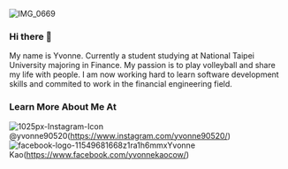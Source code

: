 ![IMG_0669](https://user-images.githubusercontent.com/86187917/133802637-72385678-8327-4271-982d-34f33a2a3272.JPG)
### Hi there 👋
My name is Yvonne. Currently a student studying at National Taipei University majoring in Finance. My passion is to play volleyball and share my life with people. I am now working hard to learn software development skills and commited to work in the financial engineering field.

### Learn More About Me At
 ![1025px-Instagram-Icon](https://user-images.githubusercontent.com/86187917/133808312-1b52f889-bec9-4154-a310-fede5090ec34.png) @yvonne90520(https://www.instagram.com/yvonne90520/)
![facebook-logo-11549681668z1ra1h6mmx](https://user-images.githubusercontent.com/86187917/133808231-94e8e888-7d5d-4753-8e7c-c295f1ff9831.png)Yvonne Kao(https://www.facebook.com/yvonnekaocow/)


<!--
**YTK0520/YTK0520** is a ✨ _special_ ✨ repository because its `README.md` (this file) appears on your GitHub profile.

Here are some ideas to get you started:

- 🔭 I’m currently working on ...
- 🌱 I’m currently learning ...
- 👯 I’m looking to collaborate on ...
- 🤔 I’m looking for help with ...
- 💬 Ask me about ...
- 📫 How to reach me: ...
- 😄 Pronouns: ...
- ⚡ Fun fact: ...
-->
